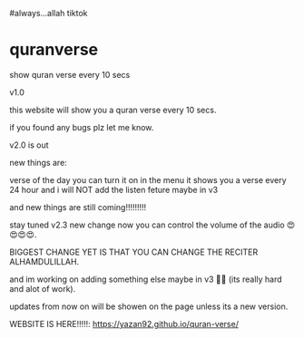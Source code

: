 #always...allah tiktok
# quranverse
show quran verse every 10 secs

v1.0

this website will show you a quran verse every 10 secs.

if you found any bugs plz let me know.

v2.0 is out

new things are:

verse of the day you can turn it on in the menu it shows you a verse every 24 hour and i will NOT add the listen feture maybe in v3

and new things are still coming!!!!!!!!!

stay tuned v2.3 new change now you can control the volume of the audio 😍😍😍😍.

BIGGEST CHANGE YET IS THAT YOU CAN CHANGE THE RECITER ALHAMDULILLAH.

and im working on adding something else maybe in v3 🤷‍♂️ (its really hard and alot of work).

updates from now on will be showen on the page unless its a new version.

WEBSITE IS HERE!!!!!: https://yazan92.github.io/quran-verse/
